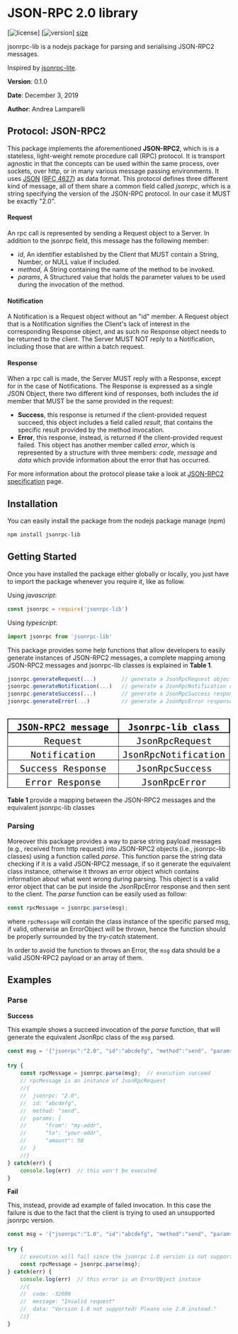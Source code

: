 # JSON-RPC 2.0 library

[![license](https://img.shields.io/github/license/lampajr/jsonrpc-lib?style=plastic)]
[![version](https://img.shields.io/github/package-json/v/lampajr/jsonrpc-lib?style=plastic)]
[size](https://img.shields.io/github/repo-size/lampajr/jsonrpc-lib?style=plastic)

jsonrpc-lib is a nodejs package for parsing and serialising JSON-RPC2 messages.

Inspired by [jsonrpc-lite](https://github.com/teambition/jsonrpc-lite/blob/master/README.md).

**Version**: 0.1.0

**Date**: December 3, 2019

**Author**: Andrea Lamparelli

## Protocol: JSON-RPC2

This package implements the aforementioned **JSON-RPC2**, which is  is a stateless, light-weight remote procedure call (RPC) protocol. It is transport agnostic in that the concepts can be used within the  same process, over sockets, over http, or in many various message  passing environments. It uses [JSON](http://www.json.org) ([RFC 4627](http://www.ietf.org/rfc/rfc4627.txt)) as data format. This protocol defines three different kind of message, all of them share a common field called *jsonrpc*, which is a string specifying the version of the JSON-RPC protocol. In our case it MUST be exactly "2.0".

#### Request

An rpc call is represented by sending a Request object to a Server. In addition to the jsonrpc field, this message has the following member:

* *id*, An identifier established by the Client that MUST contain a String, Number, or NULL value if included.
* *method*, A String containing the name of the method to be invoked.
* *params*, A Structured value that holds the parameter values to be used during the invocation of the method. 

#### Notification

A Notification is a Request object without an "id" member. A Request  object that is a Notification signifies the Client's lack of interest in the corresponding Response object, and as such no Response object needs to be returned to the client. The Server MUST NOT reply to a  Notification, including those that are within a batch request.

#### Response

When a rpc call is made, the Server MUST reply with a Response, except  for in the case of Notifications. The Response is expressed as a single  JSON Object, there two different kind of responses, both includes the *id* member that MUST be the same provided in the request:

* **Success**, this response is returned if the client-provided request succeed, this object includes a field called *result*, that contains the specific result provided by the method invocation.
* **Error**, this response, instead, is returned if the client-provided request failed. This object has another member called *error*, which is represented by a structure with three members: *code*, *message* and *data* which provide information about the error that has occurred.

For more information about the protocol please take a look at [JSON-RPC2 specification](https://www.jsonrpc.org/specification) page.

## Installation

You can easily install the package from the nodejs package manage (npm)

```bash
npm install jsonrpc-lib
```

## Getting Started

Once you have installed the package either globally or locally, you just have to import the package whenever you require it, like as follow.

Using *javascript*:

```javascript
const jsonrpc = require('jsonrpc-lib')
```

Using *typescript*:

```typescript
import jsonrpc from 'jsonrpc-lib'
```

This package provides some help functions that allow developers to easily generate instances of JSON-RPC2 messages, a complete mapping among JSON-RPC2 messages and jsonrpc-lib classes is explained in **Table 1**.

```typescript
jsonrpc.generateRequest(...)	 	// generate a JsonRpcRequest object
jsonrpc.generateNotification(...) 	// generate a JsonRpcNotification object
jsonrpc.generateSuccess(...)		// generate a JsonRpcSuccess response
jsonrpc.generateError(...)			// generate a JsonRpcError response
```

<br/>

<img src="message-class-mapping.png" width="600px">

**Table 1** provide a mapping between the JSON-RPC2 messages and the equivalent jsonrpc-lib classes

### Parsing

Moreover this package provides a way to parse string payload messages (e.g., received from http request) into JSON-RPC2 objects (i.e., jsonrpc-lib classes) using a function called *parse*. This function parse the string data checking if it is a valid JSON-RPC2 message, if so it generate the equivalent class instance, otherwise it throws an error object which contains information about what went wrong during parsing. This object is a valid error object that can be put inside the JsonRpcError response and then sent to the client. The *parse* function can be easily used as follow:

```typescript
const rpcMessage = jsonrpc.parse(msg);
```

where ```rpcMessage``` will contain the class instance of the specific parsed msg, if valid, otherwise an ErrorObject will be thrown, hence the function should be properly surrounded by the *try-catch* statement.

In order to avoid the function to throws an Error, the ```msg``` data should be a valid JSON-RPC2 payload or an array of them. 



## Examples

### Parse

**Success**

This example shows a succeed invocation of the *parse* function, that will generate the equivalent JsonRpc class of the ```msg``` parsed.

```typescript
const msg = '{"jsonrpc":"2.0", "id":"abcdefg", "method":"send", "params": {"from": "my-addr", "to":"your-addr", "amount":50}}';

try {
    const rpcMessage = jsonrpc.parse(msg);  // execution succeed
    // rpcMessage is an instance of JsonRpcRequest
    //{
    //	jsonrpc: "2.0",
    //	id: "abcdefg",
    //	method: "send",
    //	params: {
    //		"from": "my-addr",
    //		"to": "your-addr",
    //		"amount": 50
	//	}
    //}
} catch(err) {
    console.log(err)  // this won't be executed
}
```

**Fail**

This, instead, provide ad example of failed invocation. In this case the failure is due to the fact that the client is trying to used an unsupported jsonrpc version.

```typescript
const msg = '{"jsonrpc":"1.0", "id":"abcdefg", "method":"send", "params": {"from": "my-addr", "to":"your-addr", "amount":50}}';

try {
    // execution will fail since the jsonrpc 1.0 version is not supported
    const rpcMessage = jsonrpc.parse(msg); 
} catch(err) {
    console.log(err)  // this error is an ErrorObject instace
    //{
    //	code: -32600
    //	message: "Invalid request"
    //	data: "Version 1.0 not supported! Please use 2.0 instead."
    //}
}
```

